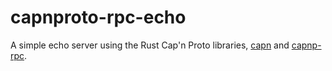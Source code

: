 # capnproto-rpc-echo

A simple echo server using the Rust Cap'n Proto libraries, [capn][1] and
[capnp-rpc][2].

[1]: <https://crates.io/crates/capnp>
[2]: <https://crates.io/crates/capnp-rpc>
